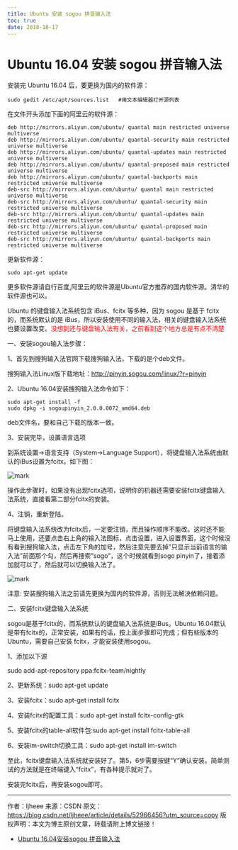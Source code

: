 ```yaml
---
title: Ubuntu 安装 sogou 拼音输入法
toc: true
date: 2018-10-17
---
```

# Ubuntu 16.04 安装 sogou 拼音输入法

安装完 Ubuntu 16.04 后，要更换为国内的软件源：

```
sudo gedit /etc/apt/sources.list   #用文本编辑器打开源列表
```



在文件开头添加下面的阿里云的软件源：

```
deb http://mirrors.aliyun.com/ubuntu/ quantal main restricted universe multiverse
deb http://mirrors.aliyun.com/ubuntu/ quantal-security main restricted universe multiverse
deb http://mirrors.aliyun.com/ubuntu/ quantal-updates main restricted universe multiverse
deb http://mirrors.aliyun.com/ubuntu/ quantal-proposed main restricted universe multiverse
deb http://mirrors.aliyun.com/ubuntu/ quantal-backports main restricted universe multiverse
deb-src http://mirrors.aliyun.com/ubuntu/ quantal main restricted universe multiverse
deb-src http://mirrors.aliyun.com/ubuntu/ quantal-security main restricted universe multiverse
deb-src http://mirrors.aliyun.com/ubuntu/ quantal-updates main restricted universe multiverse
deb-src http://mirrors.aliyun.com/ubuntu/ quantal-proposed main restricted universe multiverse
deb-src http://mirrors.aliyun.com/ubuntu/ quantal-backports main restricted universe multiverse
```

更新软件源：

```
sudo apt-get update
```

更多软件源请自行百度,阿里云的软件源是Ubuntu官方推荐的国内软件源。清华的软件源也可以。

Ubuntu 的键盘输入法系统包含 iBus、fcitx 等多种，因为 sogou 是基于 fcitx 的，而系统默认的是 iBus，所以安装使用不同的输入法，相关的键盘输入法系统也要设置改变。<span style="color:red;">没想到还与键盘输入法有关，之前看到这个地方总是有点不清楚</span>

一、安装sogou输入法步骤：

1、首先到搜狗输入法官网下载搜狗输入法，下载的是个deb文件。

搜狗输入法Linux版下载地址：http://pinyin.sogou.com/linux/?r=pinyin

2、Ubuntu 16.04安装搜狗输入法命令如下：

```
sudo apt-get install -f
sudo dpkg -i sogoupinyin_2.0.0.0072_amd64.deb
```

deb文件名，要和自己下载的版本一致。

3、安装完毕，设置语言选项

到系统设置->语言支持（System->Language Support），将键盘输入法系统由默认的iBus设置为fcitx。如下图：

![mark](http://images.iterate.site/blog/image/181017/8DD3c9A9K8.png?imageslim)

操作此步骤时，如果没有出现fcitx选项，说明你的机器还需要安装fcitx键盘输入法系统，直接看第二部分fcitx的安装。

4、注销，重新登陆。

  将键盘输入法系统改为fcitx后，一定要注销，而且操作顺序不能改。这时还不能马上使用，还要点击右上角的输入法图标，点击设置，进入设置界面，这个时候没有看到搜狗输入法，点击左下角的加号，然后注意先要去掉”只显示当前语言的输入法”前面那个勾，然后再搜索”sogo”，这个时候就看到sogo pinyin了，接着添加就可以了，然后就可以切换输入法了。

![mark](http://images.iterate.site/blog/image/181017/FBihId5920.png?imageslim)

  注意: 安装搜狗输入法之前请先更换为国内的软件源，否则无法解决依赖问题。

二、安装fcitx键盘输入法系统

  sogou是基于fcitx的，而系统默认的键盘输入法系统是iBus。Ubuntu 16.04默认是带有fcitx的，正常安装，如果有的话，按上面步骤即可完成；但有些版本的Ubuntu，需要自己安装 fcitx，才能安装使用sogou。

1、添加以下源

  sudo add-apt-repository ppa:fcitx-team/nightly

2、更新系统：sudo apt-get update

3、安装fcitx：sudo apt-get install fcitx

4、安装fcitx的配置工具：sudo apt-get install fcitx-config-gtk

5、安装fcitx的table-all软件包:sudo apt-get install fcitx-table-all

6、安装im-switch切换工具：sudo apt-get install im-switch

  至此，fcitx键盘输入法系统就安装好了。第5，6步需要按键“Y”确认安装。简单测试的方法就是在终端键入“fcitx”，有各种提示就对了。

  安装完fcitx后，再安装sogou即可。



---------------------
作者：ljheee
来源：CSDN
原文：https://blog.csdn.net/ljheee/article/details/52966456?utm_source=copy
版权声明：本文为博主原创文章，转载请附上博文链接！



- [Ubuntu 16.04安装sogou 拼音输入法](https://blog.csdn.net/ljheee/article/details/52966456)
